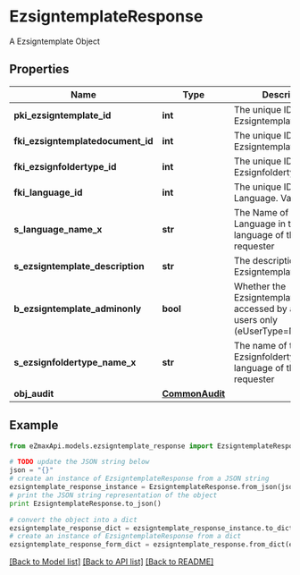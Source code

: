 # EzsigntemplateResponse

A Ezsigntemplate Object

## Properties

Name | Type | Description | Notes
------------ | ------------- | ------------- | -------------
**pki_ezsigntemplate_id** | **int** | The unique ID of the Ezsigntemplate | 
**fki_ezsigntemplatedocument_id** | **int** | The unique ID of the Ezsigntemplatedocument | [optional] 
**fki_ezsignfoldertype_id** | **int** | The unique ID of the Ezsignfoldertype. | 
**fki_language_id** | **int** | The unique ID of the Language.  Valid values:  |Value|Description| |-|-| |1|French| |2|English| | 
**s_language_name_x** | **str** | The Name of the Language in the language of the requester | 
**s_ezsigntemplate_description** | **str** | The description of the Ezsigntemplate | 
**b_ezsigntemplate_adminonly** | **bool** | Whether the Ezsigntemplate can be accessed by admin users only (eUserType&#x3D;Normal) | 
**s_ezsignfoldertype_name_x** | **str** | The name of the Ezsignfoldertype in the language of the requester | 
**obj_audit** | [**CommonAudit**](CommonAudit.md) |  | 

## Example

```python
from eZmaxApi.models.ezsigntemplate_response import EzsigntemplateResponse

# TODO update the JSON string below
json = "{}"
# create an instance of EzsigntemplateResponse from a JSON string
ezsigntemplate_response_instance = EzsigntemplateResponse.from_json(json)
# print the JSON string representation of the object
print EzsigntemplateResponse.to_json()

# convert the object into a dict
ezsigntemplate_response_dict = ezsigntemplate_response_instance.to_dict()
# create an instance of EzsigntemplateResponse from a dict
ezsigntemplate_response_form_dict = ezsigntemplate_response.from_dict(ezsigntemplate_response_dict)
```
[[Back to Model list]](../README.md#documentation-for-models) [[Back to API list]](../README.md#documentation-for-api-endpoints) [[Back to README]](../README.md)


